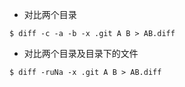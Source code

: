 - 对比两个目录

```shell
$ diff -c -a -b -x .git A B > AB.diff
```

- 对比两个目录及目录下的文件

```shell
$ diff -ruNa -x .git A B > AB.diff
```

